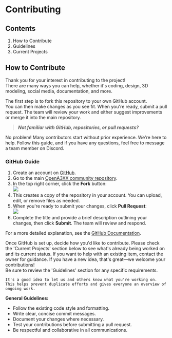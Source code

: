 # Contributing

## Contents

1. How to Contribute
2. Guidelines
3. Current Projects

## How to Contribute

Thank you for your interest in contributing to the project!  
There are many ways you can help, whether it's coding, design, 3D modeling, social media, documentation, and more.

The first step is to fork this repository to your own GitHub account.  
You can then make changes as you see fit. When you're ready, submit a pull request. The team will review your work and either suggest improvements or merge it into the main repository.

> _**Not familiar with GitHub, repositories, or pull requests?**_

No problem! Many contributors start without prior experience. We're here to help. Follow this guide, and if you have any questions, feel free to message a team member on Discord.

### GitHub Guide

1. Create an account on [GitHub](https://github.com/join).
2. Go to the main [OpenA3XX community repository](https://github.com/OpenA3XX/opena3xx.community.contributions).
3. In the top right corner, click the **Fork** button:  
   ![](https://i.redd.it/upc6sexvri151.jpg)
4. This creates a copy of the repository in your account. You can upload, edit, or remove files as needed.
5. When you're ready to submit your changes, click **Pull Request**:  
   ![](https://user-images.githubusercontent.com/35271042/79503741-8c396a00-7fe6-11ea-97e5-8fd1b3059eb8.png)
6. Complete the title and provide a brief description outlining your changes, then click **Submit**. The team will review and respond.

For a more detailed explanation, see the [GitHub Documentation](https://docs.github.com/en/github/collaborating-with-issues-and-pull-requests/creating-a-pull-request).

Once GitHub is set up, decide how you'd like to contribute. Please check the 'Current Projects' section below to see what's already being worked on and its current status. If you want to help with an existing item, contact the owner for guidance. If you have a new idea, that's great—we welcome your contributions!  
Be sure to review the 'Guidelines' section for any specific requirements.

```text
It's a good idea to let us and others know what you're working on.
This helps prevent duplicate efforts and gives everyone an overview of ongoing work.
```

**General Guidelines:**

- Follow the existing code style and formatting.
- Write clear, concise commit messages.
- Document your changes where necessary.
- Test your contributions before submitting a pull request.
- Be respectful and collaborative in all communications.
